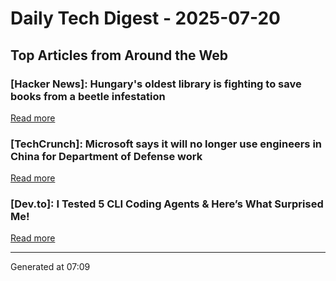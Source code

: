 # Daily Tech Digest - 2025-07-20

## Top Articles from Around the Web

### [Hacker News]: Hungary's oldest library is fighting to save books from a beetle infestation
[Read more](https://www.npr.org/2025/07/14/nx-s1-5467062/hungary-library-books-beetles)

### [TechCrunch]: Microsoft says it will no longer use engineers in China for Department of Defense work
[Read more](https://techcrunch.com/2025/07/19/microsoft-says-it-will-no-longer-use-engineers-in-china-for-department-of-defense-work/)

### [Dev.to]: I Tested 5 CLI Coding Agents & Here’s What Surprised Me!
[Read more](https://dev.to/forgecode/i-tested-5-cli-coding-agents-heres-what-surprised-me-28i)


---
Generated at 07:09
